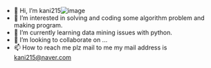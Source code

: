- 👋 Hi, I’m kani215![image](https://user-images.githubusercontent.com/41600359/118445020-dda3b380-b728-11eb-8e04-00f34e97ab13.png)
- 👀 I’m interested in solving and coding some algorithm problem and making program. 
- 🌱 I’m currently learning data mining issues with python.
- 💞️ I’m looking to collaborate on ...
- 📫 How to reach me plz mail to me my mail address is kani215@naver.com

<!---
kani215/kani215 is a ✨ special ✨ repository because its `README.md` (this file) appears on your GitHub profile.
You can click the Preview link to take a look at your changes.
--->

